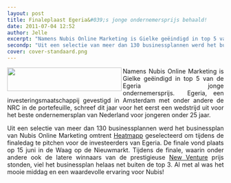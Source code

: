 ```yaml
---
layout: post
title: Finaleplaast Egeria&#039;s jonge ondernemersprijs behaald!
date: 2011-07-04 12:52
author: Jelle
excerpt: "Namens Nubis Online Marketing is Gielke geëindigd in top 5 van de Egeria jonge ondernemersprijs.  Egeria, een investeringsmaatschappij gevestigd in Amsterdam met onder andere de NRC in de portefeuille, schreef dit jaar voor het eerst een wedstrijd uit voor het beste ondernemersplan van Nederland voor jongeren onder 25 jaar."
secondp: "Uit een selectie van meer dan 130 businessplannen werd het businessplan van Nubis Online Marketing omtrent Heatmapp geselecteerd om tijdens de finaledag te pitchen voor de investeerders van Egeria."
cover: cover-standaard.png
---
```

<p style="text-align: justify;"><img align="left" class="size-full wp-image-829" title="Egeria 2009" src="http://www.nubisonline.nl/wp-content/uploads/2011/07/Egeria-2009.jpg" alt="" width="266" height="55" />Namens Nubis Online Marketing is Gielke geëindigd in top 5 van de Egeria jonge ondernemersprijs.  Egeria, een investeringsmaatschappij gevestigd in Amsterdam met onder andere de NRC in de portefeuille, schreef dit jaar voor het eerst een wedstrijd uit voor het beste ondernemersplan van Nederland voor jongeren onder 25 jaar.</p>
<p style="text-align: justify;">Uit een selectie van meer dan 130 businessplannen werd het businessplan van Nubis Online Marketing omtrent <a href="http://www.nubisonline.nl/onze-diensten/google-maps-applicaties/">Heatmapp</a> geselecteerd om tijdens de finaledag te pitchen voor de investeerders van Egeria. De finale vond plaats op 15 juni in de Waag op de Nieuwmarkt. Tijdens de finale, waarin onder andere ook de latere winnaars van de prestigieuse <a href="http://newventure.nl/nl">New Venture</a> prijs stonden, viel het businessplan helaas net buiten de top 3. Al met al was het mooie middag en een waardevolle ervaring voor Nubis!</p>
